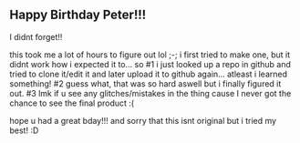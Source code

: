 ## Happy Birthday Peter!!!


I didnt forget!!

this took me a lot of hours to figure out lol ;-;
i first tried to make one, but it didnt work how i expected it to... 
so #1 i just looked up a repo in github and tried to clone it/edit it and later upload it to github again... atleast i learned something!
#2 guess what, that was so hard aswell but i finally figured it out.
#3 lmk if u see any glitches/mistakes in the thing cause I never got the chance to see the final product :(

hope u had a great bday!!! and sorry that this isnt original but i tried my best! :D
